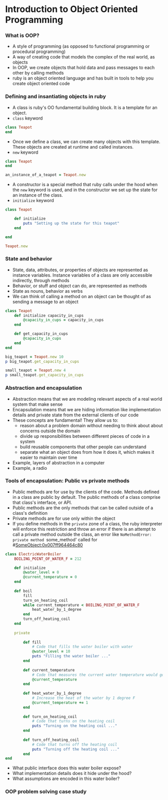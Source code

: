 # Introduction to Object Oriented Programming

### What is OOP?
- A style of programming (as opposed to functional programming or procedural programming)
- A way of creating code that models the complex of the real world, as objects
- In OOP, we create objects that hold data and pass messages to each other by calling methods
- ruby is an object oriented language and has built in tools to help you create object oriented code

### Defining and insantiating objects in ruby
- A class is ruby's OO fundamental building block.  It is a template for an object.  
- `class` keyword
```ruby
class Teapot
end
```
- Once we define a class, we can create many objects with this template.  These objects are created at runtime and called instances.
- `new` keyword
```ruby
class Teapot
end

an_instance_of_a_teapot = Teapot.new
```
- A constructor is a special method that ruby calls under the hood when the `new` keyword is used, and in the constructor we set up the state for an instance of the class.
- `initialize` keyword
```ruby 
class Teapot

    def initialize
        puts "Setting up the state for this teapot"
    end

end

Teapot.new
```

### State and behavior
- State, data, attributes, or properties of objects are represented as instance variables.  Instance variables of a class are only accessible indirectly, through methods
- Behavior, or stuff and object can do, are represented as methods
- State as nouns, behavior as verbs
- We can think of calling a method on an object can be thought of as sending a message to an object
```ruby
class Teapot
    def initialize capacity_in_cups
        @capacity_in_cups = capacity_in_cups
    end

    def get_capacity_in_cups
        @capacity_in_cups
    end
end

big_teapot = Teapot.new 10
p big_teapot.get_capacity_in_cups

small_teapot = Teapot.new 4
p small_teapot.get_capacity_in_cups
```

### Abstraction and encapsulation
- Abstraction means that we are modeling relevant aspects of a real world system that make sense
- Encapsulation means that we are hiding information like implementation details and private state from the external clients of our code
- These concepts are fundamental!  They allow us to: 
    - reason about a problem domain without needing to think about about concerns outside the domain
    - divide up responsibilities between different pieces of code in a system
    - build reusable components that other people can understand
    - separate what an object does from how it does it, which makes it easier to maintain over time
- Example, layers of abstraction in a computer
- Example, a radio

### Tools of encapsulation: Public vs private methods
- Public methods are for use by the clients of the code.  Methods defined in a class are public by default.  The public methods of a class comprise that class's interface, or API.
- Public methods are the only methods that can be called outside of a class's definition
- Private methods are for use only within the object
- If you define methods in the `private` zone of a class, the ruby interpreter will enforce this restriction and throw an error if there is an attempt to call a private method outside the class, an error like `NoMethodError: private method `some_method' called for #<SomeObject:0x007ff964464c80>
```ruby
class ElectricWaterBoiler
    BOILING_POINT_OF_WATER_F = 212

    def initialize
        @water_level = 0
        @current_temperature = 0
    end
    
    def boil
        fill
        turn_on_heating_coil
        while current_temperature < BOILING_POINT_OF_WATER_F
            heat_water_by_1_degree
        end
        turn_off_heating_coil
    end
    
    private
    
        def fill            
            # Code that fills the water boiler with water
            @water_level = 10
            puts "Filling the water boiler ..."
        end
        
        def current_temperature
            # Code that measures the current water temperature would go here
            @current_temperature
        end
        
        def heat_water_by_1_degree
            # Increase the heat of the water by 1 degree F
            @current_temperature += 1
        end
        
        def turn_on_heating_coil
            # Code that turns on the heating coil
            puts "Turning on the heating coil ..."
        end
        
        def turn_off_heating_coil
            # Code that turns off the heating coil
            puts "Turning off the heating coil ..."
        end
end
```
- What public interface does this water boiler expose?
- What implementation details does it hide under the hood?
- What assumptions are encoded in this water boiler?

### OOP problem solving case study
